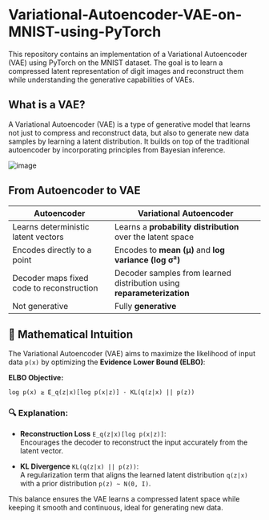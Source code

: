 # Variational-Autoencoder-VAE-on-MNIST-using-PyTorch

This repository contains an implementation of a Variational Autoencoder (VAE) using PyTorch on the MNIST dataset. The goal is to learn a compressed latent representation of digit images and reconstruct them while understanding the generative capabilities of VAEs.

## What is a VAE?
A Variational Autoencoder (VAE) is a type of generative model that learns not just to compress and reconstruct data, but also to generate new data samples by learning a latent distribution. It builds on top of the traditional autoencoder by incorporating principles from Bayesian inference.

![image](https://github.com/user-attachments/assets/903fbf45-a1ab-4a93-8854-aaf6993378d2)

## From Autoencoder to VAE

| Autoencoder                                   | Variational Autoencoder                                          |
|----------------------------------------------|------------------------------------------------------------------|
| Learns deterministic latent vectors          | Learns a **probability distribution** over the latent space      |
| Encodes directly to a point                  | Encodes to **mean (μ)** and **log variance (log σ²)**            |
| Decoder maps fixed code to reconstruction    | Decoder samples from learned distribution using **reparameterization** |
| Not generative                               | Fully **generative**                                             |

## 📐 Mathematical Intuition

The Variational Autoencoder (VAE) aims to maximize the likelihood of input data `p(x)` by optimizing the **Evidence Lower Bound (ELBO)**:

**ELBO Objective:**

    log p(x) ≥ E_q(z|x)[log p(x|z)] - KL(q(z|x) || p(z))

### 🔍 Explanation:

- **Reconstruction Loss** `E_q(z|x)[log p(x|z)]`:  
  Encourages the decoder to reconstruct the input accurately from the latent vector.

- **KL Divergence** `KL(q(z|x) || p(z))`:  
  A regularization term that aligns the learned latent distribution `q(z|x)` with a prior distribution `p(z) ~ N(0, I)`.

This balance ensures the VAE learns a compressed latent space while keeping it smooth and continuous, ideal for generating new data.





